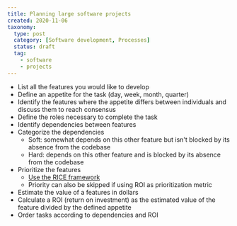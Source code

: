 ```yaml
---
title: Planning large software projects
created: 2020-11-06
taxonomy:
  type: post
  category: [Software development, Processes]
  status: draft
  tag:
	- software
	- projects
---
```


* List all the features you would like to develop
* Define an appetite for the task (day, week, month, quarter)
* Identify the features where the appetite differs between individuals and discuss them to reach consensus
* Define the roles necessary to complete the task
* Identify dependencies between features
* Categorize the dependencies
	* Soft: somewhat depends on this other feature but isn't blocked by its absence from the codebase
	* Hard: depends on this other feature and is blocked by its absence from the codebase
* Prioritize the features
	* [Use the RICE framework](https://about.gitlab.com/handbook/product/product-processes/#using-the-rice-framework)
	* Priority can also be skipped if using ROI as prioritization metric
* Estimate the value of a features in dollars
* Calculate a ROI (return on investment) as the estimated value of the feature divided by the defined appetite
* Order tasks according to dependencies and ROI
